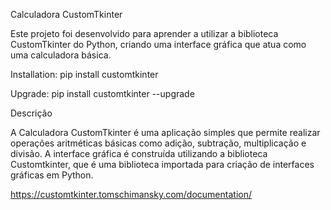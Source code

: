 Calculadora CustomTkinter

Este projeto foi desenvolvido para aprender a utilizar a biblioteca CustomTkinter do Python, criando uma interface gráfica que atua como uma calculadora básica.

Installation:
pip install customtkinter

Upgrade:
pip install customtkinter --upgrade

Descrição

A Calculadora CustomTkinter é uma aplicação simples que permite realizar operações aritméticas básicas como adição, subtração, multiplicação e divisão. A interface gráfica é construída utilizando a biblioteca Customtkinter, que é uma biblioteca importada para criação de interfaces gráficas em Python.

https://customtkinter.tomschimansky.com/documentation/